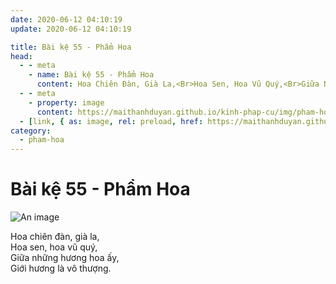 ```yaml
---
date: 2020-06-12 04:10:19
update: 2020-06-12 04:10:19

title: Bài kệ 55 - Phẩm Hoa
head:
  - - meta
    - name: Bài kệ 55 - Phẩm Hoa
      content: Hoa Chiên Đàn, Già La,<Br>Hoa Sen, Hoa Vũ Quý,<Br>Giữa Những Hương Hoa Ấy,<Br>Giới Hương Là Vô Thượng.<Br>
  - - meta
    - property: image
      content: https://maithanhduyan.github.io/kinh-phap-cu/img/pham-hoa/pham-hoa-055.jpg
  - [link, { as: image, rel: preload, href: https://maithanhduyan.github.io/kinh-phap-cu/img/pham-hoa/pham-hoa-055.jpg }]
category:
  - pham-hoa
---
```


# Bài kệ 55 - Phẩm Hoa

![An image](/img/pham-hoa/pham-hoa-055.jpg)

Hoa chiên đàn, già la,<br>Hoa sen, hoa vũ quý,<br>Giữa những hương hoa ấy,<br>Giới hương là vô thượng.<br>
